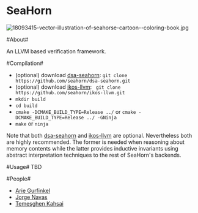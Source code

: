 # SeaHorn #

![18093415-vector-illustration-of-seahorse-cartoon--coloring-book.jpg](https://bitbucket.org/repo/gngGo9/images/174701276-18093415-vector-illustration-of-seahorse-cartoon--coloring-book.jpg)

#About#

An LLVM based verification framework.

#Compilation#

* (optional) download [dsa-seahorn](https://github.com/seahorn/dsa-seahorn): ``` git clone https://github.com/seahorn/dsa-seahorn.git ```
* (optional) download [ikos-llvm](https://github.com/seahorn/ikos-llvm): ``` git clone https://github.com/seahorn/ikos-llvm.git```
* ``` mkdir build ```
* ``` cd build ```
* ``` cmake -DCMAKE_BUILD_TYPE=Release ../ ``` or ```cmake -DCMAKE_BUILD_TYPE=Release ../ -GNinja```
* ```make``` or ```ninja```

Note that both [dsa-seahorn](https://github.com/seahorn/dsa-seahorn)
and [ikos-llvm](https://github.com/seahorn/ikos-llvm) are
optional. Nevertheless both are highly recommended. The former is
needed when reasoning about memory contents while the latter provides
inductive invariants using abstract interpretation techniques to the
rest of SeaHorn's backends.

#Usage#
TBD

#People#

* [Arie Gurfinkel](arieg.bitbucket.org)
* [Jorge Navas](http://ti.arc.nasa.gov/profile/jorge/)
* [Temesghen Kahsai](http://www.lememta.info/)

